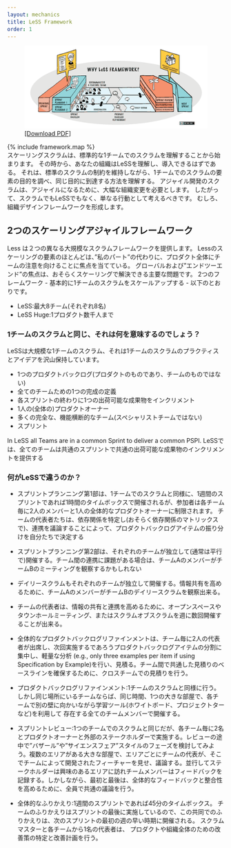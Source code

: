 ```yaml
---
layout: mechanics
title: LeSS Framework
order: 1
---
```


<div>
  <figure>
    <img src="/img/framework/less-framework.png" class="less-big-picture" usemap="#map" alt="Large Scale Scrum (Less) Framework" />
    <figcaption>
      <div class="pdf-download-link pull-right"><a download href="/img/framework/less-framework.pdf">[Download PDF]</a></div>
    </figcaption>
  </figure>
  {% include framework.map %}
</div>
<!---
Scaling Scrum starts with understanding standard one-team Scrum. From that point, your organization must be able to understand and adopt LeSS, which requires examining the purpose of one-team Scrum elements and figuring out how to reach the same purpose while staying within the constraints of the standard Scrum rules.
-->
スケーリングスクラムは、標準的な1チームでのスクラムを理解することから始まります。
その時から、あなたの組織はLeSSを理解し、導入できるはずである。
それは、標準のスクラムの制約を維持しながら、1チームでのスクラムの要素の目的を調べ、同じ目的に到達する方法を理解する。
<!---
Agile development with Scrum requires a deep organizational change to become agile. Therefore, neither Scrum nor LeSS should be considered as merely a practice. Rather, they form an organizational design framework.
--->
アジャイル開発のスクラムは、アジャイルになるために、大幅な組織変更を必要とします。
したがって、スクラムでもLeSSでもなく、単なる行動として考えるべきです。
むしろ、組織デザインフレームワークを形成します。

<!---
## Two Agile Scaling Frameworks
--->
## 2つのスケーリングアジャイルフレームワーク

<!---
LeSS provides two different large-scale Scrum frameworks. Most of the scaling elements of LeSS are focused on directing the attention of all of the teams onto the whole product instead of “my part.” Global and “end-to-end” focus are perhaps the dominant problems to solve in scaling. The two frameworks – which are basically single-team Scrum scaled up – are:
--->
Less は２つの異なる大規模なスクラムフレームワークを提供します。
Lessのスケーリングの要素のほとんどは、”私のパート”の代わりに、プロダクト全体にチームの注意を向けることに焦点を当てている。
グローバルおよび”エンドツーエンド”の焦点は、おそらくスケーリングで解決できる主要な問題です。
2つのフレームワーク - 基本的に1チームのスクラムをスケールアップする - 以下のとおりです。

<!---
* LeSS: Up to eight teams (of eight people each).
* LeSS Huge: Up to a few thousand people on one product.
--->
* LeSS:最大8チーム(それぞれ8名)
* LeSS Huge:1プロダクト数千人まで

<!---
### What does it mean to be the same as One-Team Scrum?
--->
### 1チームのスクラムと同じ、それは何を意味するのでしょう？
<!---
LeSS is a scaled up version of one-team Scrum, and it maintains many of the practices and ideas of one-team Scrum. In LeSS, you will find:
--->
LeSSは大規模な1チームのスクラム、それは1チームのスクラムのプラクティスとアイデアを沢山保持しています。
<!---
* a single Product Backlog (because it’s for a product, not a team),
* one Definition of Done for all teams,
* one Potentially Shippable Product Increment at the end of each Sprint,
* one (overall) Product Owner,
* many complete, cross-functional teams (with no specialist teams),
* one Sprint.
--->
* 1つのプロダクトバックログ(プロダクトのものであり、チームのものではない)
* 全てのチームための1つの完成の定義
* 各スプリントの終わりに1つの出荷可能な成果物をインクリメント
* 1人の(全体の)プロダクトオーナー
* 多くの完全な、機能横断的なチーム(スペシャリストチームではない)
* スプリント

In LeSS all Teams are in a common Sprint to deliver a common PSPI.
LeSSでは、全てのチームは共通のスプリントで共通の出荷可能な成果物のインクリメントを提供する
<!---
### What’s Different in LeSS?
--->
### 何がLeSSで違うのか？
<!---
* Sprint Planning Part 1 has the same maximum duration as in single-team Scrum, one hour per week of Sprint, but participation is limited to two members per team plus the one overall Product Owner. Let team representatives self-manage to decide their division of Product Backlog Items and end by identifying dependencies (perhaps with a dependency matrix) and discussing coordination.
--->
* スプリントプランニング第1部は、1チームでのスクラムと同様に、1週間のスプリントであれば1時間のタイムボックスで開催されるが、参加者は各チーム毎に2人のメンバーと1人の全体的なプロダクトオーナーに制限されます。
チームの代表者たちは、依存関係を特定し(おそらく依存関係のマトリックスで)、連携を議論することによって、プロダクトバックログアイテムの振り分けを自分たちで決定する

<!---
* Sprint Planning Part 2 is held independently (and usually parallel) by each Team, though sometimes a member of Team A may observe Team B’s meeting and make suggestions when there is a coordination issue between the teams.
--->
* スプリントプランニング第2部は、それぞれのチームが独立して(通常は平行で)開催する。チーム間の連携に課題がある場合は、チームAのメンバーがチームBのミーティングを観察するかもしれない
<!---
* Daily Scrum is also held independently by each Team, though a member of Team A may observe Team B’s Daily Scrum, to increase information sharing.
--->
* デイリースクラムもそれぞれのチームが独立して開催する。情報共有を高めるために、チームAのメンバーがチームBのデイリースクラムを観察出来る。
<!---
* Team representatives may hold an Open Space, Town Hall Meeting, or Scrum of Scrums several times a week to increase information sharing and coordination.
--->
* チームの代表者は、情報の共有と連携を高めるために、オープンスペースやタウンホールミーティング、またはスクラムオブスクラムを週に数回開催することが出来る。
<!---
* The Overall Product Backlog Refinement meeting is attended by two representatives per team and concentrates on splitting, lightweight analysis (e.g., only three examples per item if using Specification by Example), and estimation for upcoming PBIs. Use cross-team estimation to ensure a common baseline for estimation across teams.
--->
* 全体的なプロダクトバックログリファインメントは、チーム毎に2人の代表者が出席し、次回実施するであろうプロダクトバックログアイテムの分割に集中し、軽量な分析 (e.g., only three examples per item if using Specification by Example)を行い、見積る。チーム間で共通した見積りのベースラインを確保するために、クロスチームでの見積りを行う。
<!---
* Product Backlog Refinement: Similar to single-team Scrum, but for co-located teams, hold this at the same time in one big room with all team members present, with each team facing a separate wall with their own learning tools (whiteboards, projectors, ...).
--->
* プロダクトバックログリファインメント:1チームのスクラムと同様に行う。
しかし同じ場所にいるチームならば、同じ時間、1つの大きな部屋で、各チームで別の壁に向かいながら学習ツール(ホワイトボード、プロジェクトターなど)を利用して
存在する全てのチームメンバーで開催する。
<!---
* Sprint Review: Same as single-team Scrum but limited to two members per team plus the Product Owner and other stakeholders. Consider a “bazaar” or “science fair”-style phase during the middle of the Review: a large room with multiple areas, each staffed by team representatives, where the features developed by a team are shown and discussed. In parallel, stakeholders visit areas of interest and team members record their feedback. However, begin and end the Sprint Review with everyone in a common discussion to increase overall feedback and alignment.
--->
* スプリントレビュー:1つのチームでのスクラムと同じだが、各チーム毎に2名とプロダクトオーナーと外部のステークホルダーで実施する。レビューの途中で”バザール”や”サイエンスフェア”スタイルのフェーズを検討してみよう。複数のエリアがある大きな部屋で、エリアごとにチームの代表が、そこでチームによって開発されたフィーチャーを見せ、議論する。並行してステークホルダーは興味のあるエリアに訪れチームメンバーはフィードバックを記録する。しかしながら、最初と最後は、全体的なフィードバックと整合性を高めるために、全員で共通の議論を行う。
<!---
* Overall Retrospective: Maximum duration: 45 minutes per week of Sprint. Since the Team Retrospective ends the Sprint, this Joint Retrospective is held early in the first week of the subsequent Sprint. ScrumMasters and one representative of each Team meet to identify and plan improvement experiments for the overall product or organization.
--->
* 全体的なふりかえり:1週間のスプリントであれば45分のタイムボックス。
チームのふりかえりはスプリントの最後に実施しているので、この共同でのふりかえりは、次のスプリントの最初の週の早い時期に開催される。
スクラムマスターと各チームから1名の代表者は、
プロダクトや組織全体のための改善策の特定と改善計画を行う。
